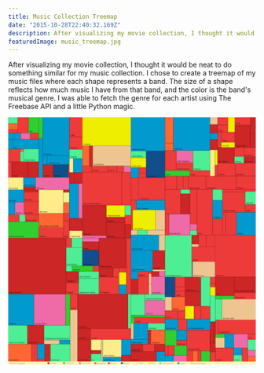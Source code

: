 ```yaml
---
title: Music Collection Treemap
date: "2015-10-28T22:40:32.169Z"
description: After visualizing my movie collection, I thought it would be neat to do something similar for my music collection. I chose to create a treemap of my music files where each shape represents a band. The size of a shape reflects how much music I have from that band, and the color is the band's musical genre. I was able to fetch the genre for each artist using The Freebase API and a little Python magic.
featuredImage: music_treemap.jpg
---
```


After visualizing my movie collection, I thought it would be neat to do something similar for my music collection. I chose to create a treemap of my music files where each shape represents a band. The size of a shape reflects how much music I have from that band, and the color is the band's musical genre. I was able to fetch the genre for each artist using The Freebase API and a little Python magic.

![Music Treemap](./music_treemap.jpg)
